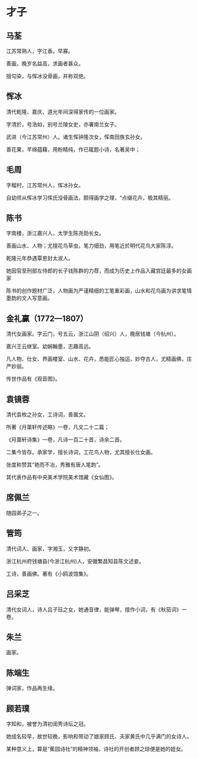 # 才子

## 马荃

江苏常熟人，字江香。早寡。

善画，晚岁名益高，求画者甚众。

擅勾染，与恽冰没骨画，并称双绝。

## 恽冰

清代乾隆、嘉庆、道光年间深得家传的一位画家。

字清於，号浩如，别号兰陵女史，亦署南兰女子。

武进（今江苏常州）人。诸生恽钟隆次女，恽南田族玄孙女。

善花果，芊绵蕴藉，用粉精纯，作已辄题小诗，名著吴中；

## 毛周

字榴村，江苏常州人，恽冰孙女。

自幼师从恽冰学习恽氏没骨画法，颇得画学之理，“点缀花卉，极其精丽。

## 陈书

字南楼，浙江嘉兴人，太学生陈尧勋长女。

善画山水、人物；尤擅花鸟草虫，笔力细劲，用笔近於明代花鸟大家陈淳。

乾隆元年恭遇覃恩封太淑人。

她因官至刑部左侍郎的长子钱陈群的力荐，而成为历史上作品入藏宫廷最多的女画家

陈书的创作题材广泛，人物画为严谨精细的工笔重彩画，山水和花鸟画为讲求笔情墨韵的文人写意画。

## 金礼赢（1772—1807）

清代女画家。字云门，号五云，浙江山阴（绍兴）人，晚居钱塘（今杭州）。

嘉兴王云继室。幼娴翰墨，志趣高远。

凡人物、仕女、界画楼室、山水、花卉，悉能匠心独运，妙夺古人，尤精画佛，庄严妙丽。

传世作品有《观音图》。

## 袁镜蓉

清代袁枚之孙女，工诗词，善属文。

所著《月蕖轩传述略》一卷，凡文二十二篇；

《月蕖轩诗集》一卷，凡诗一百二十首，诗余二首。

二集今皆存。承家学，擅长诗词，工花鸟人物，尤其擅长仕女画。

张度称赞其“艳而不冶，秀雅有唐人笔韵”。

其代表作品有中央美术学院美术馆藏《女仙图》。

## 席佩兰

随园弟子之一。

## 管筠

清代词人、画家，字湘玉，又字静初。

浙江杭州府钱塘县(今浙江杭州)人，安徽繁昌知县陈文述妾。

工诗，善画佛。著有《小鸥波馆集》。

## 吕采芝

清代女词人，诗人吕子珏之女，她通音律，能弹琴，擅作小词，有《秋笳词》一卷。

## 朱兰

画家。

## 陈端生

弹词家，作品再生缘。

## 顾若璞

字知和，被誉为清初闺秀诗坛之冠。

她成名较早，故世较晚，影响和带动了娘家顾氏、夫家黄氏中几乎满门的女诗人。

某种意义上，算是“蕉园诗社”的精神领袖，诗社的开创者顾之琼便是她的姪女。

